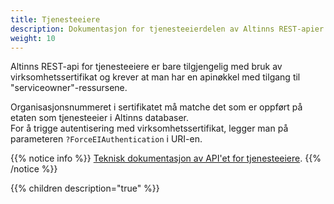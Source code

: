 ```yaml
---
title: Tjenesteeiere
description: Dokumentasjon for tjenesteeierdelen av Altinns REST-apier
weight: 10
---
```


Altinns REST-api for tjenesteeiere er bare tilgjengelig med bruk av virksomhetssertifikat
og krever at man har en apinøkkel med tilgang til "serviceowner"-ressursene.

Organisasjonsnummeret i sertifikatet må matche det som er oppført på etaten som tjenesteeier i Altinns databaser.  
For å trigge autentisering med virksomhetssertifikat, legger man på parameteren `?ForceEIAuthentication` i URI-en.

{{% notice info %}}
[Teknisk dokumentasjon av API'et for tjenesteeiere](https://www.altinn.no/api/serviceowner/help).
{{% /notice %}}

{{% children description="true" %}}